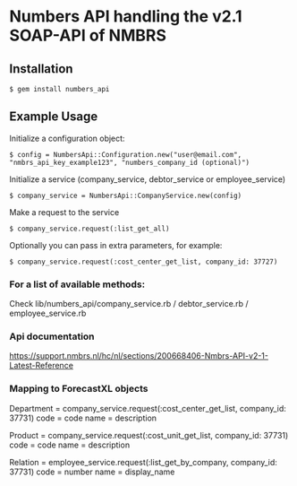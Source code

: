 # Numbers API handling the v2.1 SOAP-API of NMBRS


## Installation

    $ gem install numbers_api


## Example Usage

  Initialize a configuration object:

    $ config = NumbersApi::Configuration.new("user@email.com", "nmbrs_api_key_example123", "numbers_company_id (optional)")

  Initialize a service (company_service, debtor_service or employee_service)

    $ company_service = NumbersApi::CompanyService.new(config)

  Make a request to the service

    $ company_service.request(:list_get_all)

  Optionally you can pass in extra parameters, for example:

    $ company_service.request(:cost_center_get_list, company_id: 37727)


### For a list of available methods:

  Check lib/numbers_api/company_service.rb / debtor_service.rb / employee_service.rb



### Api documentation

  https://support.nmbrs.nl/hc/nl/sections/200668406-Nmbrs-API-v2-1-Latest-Reference

### Mapping to ForecastXL objects

  Department = company_service.request(:cost_center_get_list, company_id: 37731)
    code = code
    name = description

  Product = company_service.request(:cost_unit_get_list, company_id: 37731)
    code = code
    name = description

  Relation = employee_service.request(:list_get_by_company, company_id: 37731)
    code = number
    name = display_name
  
  